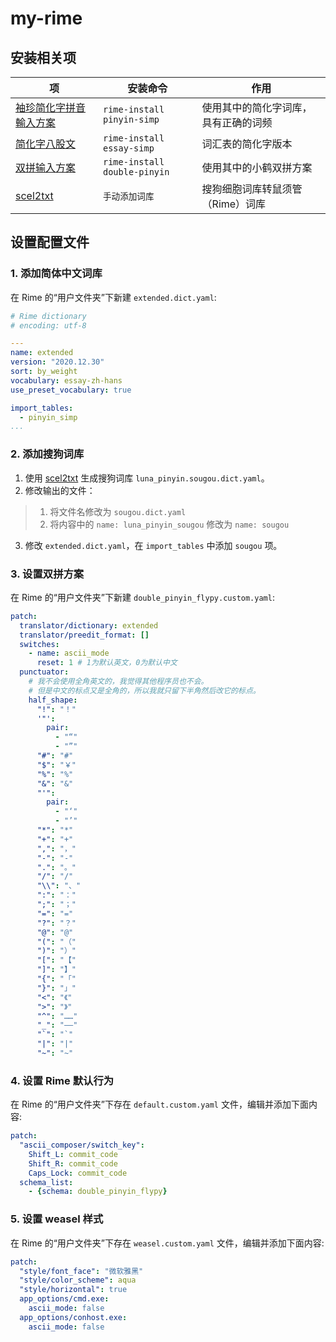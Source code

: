 # my-rime

## 安装相关项
| 项 | 安装命令 | 作用 |
| -- | ---- | -------- |
| [袖珍简化字拼音輸入方案](https://github.com/rime/rime-pinyin-simp)  | `rime-install pinyin-simp` | 使用其中的简化字词库，具有正确的词频 |
| [简化字八股文](https://github.com/rime/rime-essay-simp)  | `rime-install essay-simp` | 词汇表的简化字版本 |
| [双拼输入方案](https://github.com/rime/rime-double-pinyin)  | `rime-install double-pinyin` | 使用其中的小鹤双拼方案 |
| [scel2txt](https://github.com/lewangdev/scel2txt)  | `手动添加词库` | 搜狗细胞词库转鼠须管（Rime）词库 |

## 设置配置文件
### 1. 添加简体中文词库
在 Rime 的“用户文件夹”下新建 `extended.dict.yaml`: 
```yaml
# Rime dictionary
# encoding: utf-8

---
name: extended
version: "2020.12.30"
sort: by_weight
vocabulary: essay-zh-hans
use_preset_vocabulary: true

import_tables:
  - pinyin_simp
...
```

### 2. 添加搜狗词库
1. 使用 [scel2txt](https://github.com/lewangdev/scel2txt) 生成搜狗词库 `luna_pinyin.sougou.dict.yaml`。  
2. 修改输出的文件：
>  1. 将文件名修改为 `sougou.dict.yaml`
>  2. 将内容中的 `name: luna_pinyin_sougou` 修改为 `name: sougou`
3. 修改 `extended.dict.yaml`，在 `import_tables` 中添加 `sougou` 项。


### 3. 设置双拼方案
在 Rime 的“用户文件夹”下新建 `double_pinyin_flypy.custom.yaml`:
```yaml
patch:
  translator/dictionary: extended
  translator/preedit_format: []
  switches:
    - name: ascii_mode
      reset: 1 # 1为默认英文，0为默认中文
  punctuator:
    # 我不会使用全角英文的，我觉得其他程序员也不会。
    # 但是中文的标点又是全角的，所以我就只留下半角然后改它的标点。
    half_shape:
      "!": "！"
      '"':
        pair:
          - "“"
          - "”"
      "#": "#"
      "$": "￥"
      "%": "%"
      "&": "&"
      "'":
        pair:
          - "‘"
          - "’"
      "*": "*"
      "+": "+"
      ",": "，"
      "-": "-"
      ".": "。"
      "/": "/"
      "\\": "、"
      ":": "："
      ";": "；"
      "=": "="
      "?": "？"
      "@": "@"
      "(": "（"
      ")": "）"
      "[": "【"
      "]": "】"
      "{": "「"
      "}": "」"
      "<": "《"
      ">": "》"
      "^": "……"
      "_": "——"
      "`": "`"
      "|": "|"
      "~": "~"
```

### 4. 设置 Rime 默认行为
在 Rime 的“用户文件夹”下存在 `default.custom.yaml` 文件，编辑并添加下面内容:
```yaml
patch:
  "ascii_composer/switch_key":
    Shift_L: commit_code
    Shift_R: commit_code
    Caps_Lock: commit_code
  schema_list:
    - {schema: double_pinyin_flypy}
```

### 5. 设置 weasel 样式
在 Rime 的“用户文件夹”下存在 `weasel.custom.yaml` 文件，编辑并添加下面内容:
```yaml
patch:
  "style/font_face": "微软雅黑"
  "style/color_scheme": aqua
  "style/horizontal": true
  app_options/cmd.exe:
    ascii_mode: false
  app_options/conhost.exe:
    ascii_mode: false
```
